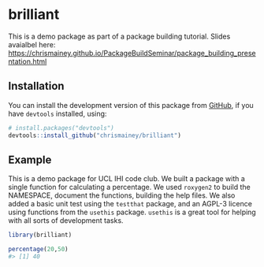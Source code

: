 
<!-- README.md is generated from README.Rmd. Please edit that file -->

# brilliant

<!-- badges: start -->
<!-- badges: end -->

This is a demo package as part of a package building tutorial. Slides
avaialbel here:
<https://chrismainey.github.io/PackageBuildSeminar/package_building_presentation.html>

## Installation

You can install the development version of this package from
[GitHub](https://github.com/), if you have `devtools` installed, using:

``` r
# install.packages("devtools")
devtools::install_github("chrismainey/brilliant")
```

## Example

This is a demo package for UCL IHI code club. We built a package with a
single function for calculating a percentage. We used `roxygen2` to
build the NAMESPACE, document the functions, building the help files. We
also added a basic unit test using the `testthat` package, and an AGPL-3
licence using functions from the `usethis` package. `usethis` is a great
tool for helping with all sorts of development tasks.

``` r
library(brilliant)

percentage(20,50)
#> [1] 40
```
